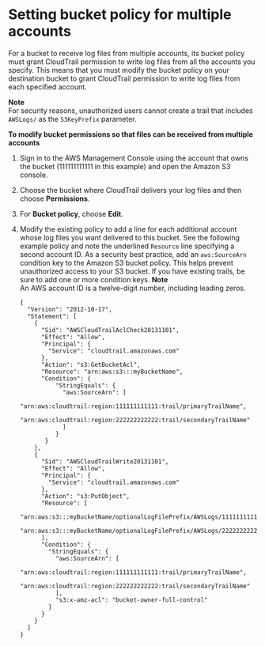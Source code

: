 # Setting bucket policy for multiple accounts<a name="cloudtrail-set-bucket-policy-for-multiple-accounts"></a>

For a bucket to receive log files from multiple accounts, its bucket policy must grant CloudTrail permission to write log files from all the accounts you specify\. This means that you must modify the bucket policy on your destination bucket to grant CloudTrail permission to write log files from each specified account\.

**Note**  
For security reasons, unauthorized users cannot create a trail that includes `AWSLogs/` as the `S3KeyPrefix` parameter\.

**To modify bucket permissions so that files can be received from multiple accounts**

1.  Sign in to the AWS Management Console using the account that owns the bucket \(111111111111 in this example\) and open the Amazon S3 console\. 

1. Choose the bucket where CloudTrail delivers your log files and then choose **Permissions**\. 

1. For **Bucket policy**, choose **Edit**\.

1. Modify the existing policy to add a line for each additional account whose log files you want delivered to this bucket\. See the following example policy and note the underlined `Resource` line specifying a second account ID\. As a security best practice, add an `aws:SourceArn` condition key to the Amazon S3 bucket policy\. This helps prevent unauthorized access to your S3 bucket\. If you have existing trails, be sure to add one or more condition keys\.
**Note**  
An AWS account ID is a twelve\-digit number, including leading zeros\. 

   ```
   {
     "Version": "2012-10-17",
     "Statement": [
       {
         "Sid": "AWSCloudTrailAclCheck20131101",
         "Effect": "Allow",
         "Principal": {
           "Service": "cloudtrail.amazonaws.com"
         },
         "Action": "s3:GetBucketAcl",
         "Resource": "arn:aws:s3:::myBucketName",
         "Condition": { 
             "StringEquals": { 
               "aws:SourceArn": [ 
                 "arn:aws:cloudtrail:region:111111111111:trail/primaryTrailName",
                 "arn:aws:cloudtrail:region:222222222222:trail/secondaryTrailName"
               ]
             }
          }
       },
       {
         "Sid": "AWSCloudTrailWrite20131101",
         "Effect": "Allow",
         "Principal": {
           "Service": "cloudtrail.amazonaws.com"
         },
         "Action": "s3:PutObject",
         "Resource": [
           "arn:aws:s3:::myBucketName/optionalLogFilePrefix/AWSLogs/111111111111/*",
           "arn:aws:s3:::myBucketName/optionalLogFilePrefix/AWSLogs/222222222222/*"
         ],
         "Condition": { 
           "StringEquals": { 
             "aws:SourceArn": [ 
               "arn:aws:cloudtrail:region:111111111111:trail/primaryTrailName",
               "arn:aws:cloudtrail:region:222222222222:trail/secondaryTrailName"
             ],
             "s3:x-amz-acl": "bucket-owner-full-control"
           }
         }
       }
     ]
   }
   ```
